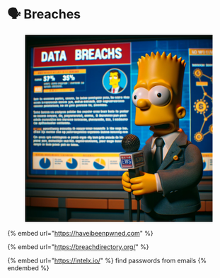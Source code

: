 # 🗣 Breaches

<figure><img src="../../.gitbook/assets/image (159).png" alt="" width="563"><figcaption></figcaption></figure>

{% embed url="https://haveibeenpwned.com" %}

{% embed url="https://breachdirectory.org/" %}

{% embed url="https://intelx.io/" %}
find passwords from emails
{% endembed %}
